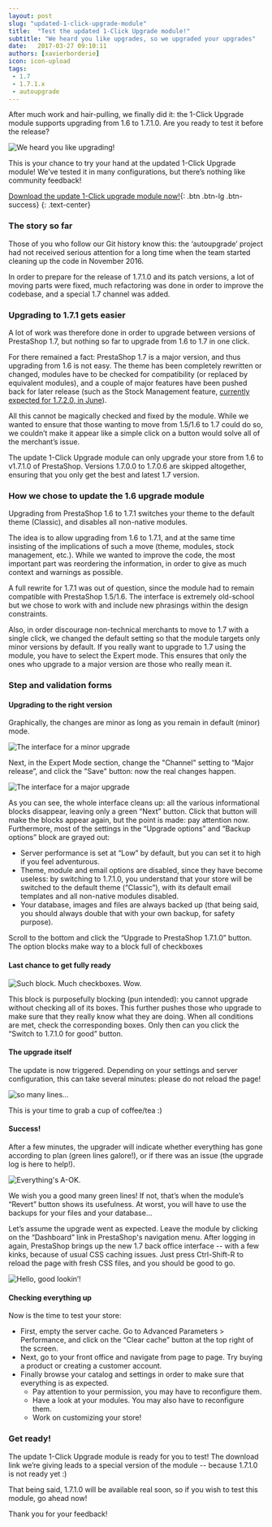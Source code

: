 ```yaml
---
layout: post
slug: "updated-1-click-upgrade-module"
title:  "Test the updated 1-Click Upgrade module!"
subtitle: "We heard you like upgrades, so we upgraded your upgrades"
date:   2017-03-27 09:10:11
authors: [xavierborderie]
icon: icon-upload
tags:
 - 1.7
 - 1.7.1.x
 - autoupgrade
---
```


After much work and hair-pulling, we finally did it: the 1-Click Upgrade module supports upgrading from 1.6 to 1.7.1.0. Are you ready to test it before the release?

![We heard you like upgrading!](/assets/images/2017/03/upgrade-module00-yo-we-heard-you-like-upgrading.png)

This is your chance to try your hand at the updated 1-Click Upgrade module! We’ve tested it in many configurations, but there’s nothing like community feedback!

[Download the update 1-Click upgrade module now!](https://github.com/PrestaShop/autoupgrade/releases/download/16-to-17-beta-1/autoupgrade.zip){: .btn .btn-lg .btn-success}
{: .text-center}

### The story so far

Those of you who follow our Git history know this: the ‘autoupgrade’ project had not received serious attention for a long time when the team started cleaning up the code in November 2016. 

In order to prepare for the release of 1.7.1.0 and its patch versions, a lot of moving parts were fixed, much refactoring was done in order to improve the codebase, and a special 1.7 channel was added. 


### Upgrading to 1.7.1 gets easier

A lot of work was therefore done in order to upgrade between versions of PrestaShop 1.7, but nothing so far to upgrade from 1.6 to 1.7 in one click.

For there remained a fact: PrestaShop 1.7 is a major version, and thus upgrading from 1.6 is not easy. 
The theme has been completely rewritten or changed, modules have to be checked for compatibility (or replaced by equivalent modules), and a couple of major features have been pushed back for later release (such as the Stock Management feature, [currently expected for 1.7.2.0, in June](http://build.prestashop.com/news/announcing-our-2017-release-schedule/)).

All this cannot be magically checked and fixed by the module. While we wanted to ensure that those wanting to move from 1.5/1.6 to 1.7 could do so, we couldn’t make it appear like a simple click on a button would solve all of the merchant’s issue.

<div class="alert alert-note" role="alert">
The update 1-Click Upgrade module can only upgrade your store from 1.6 to v1.7.1.0 of PrestaShop. Versions 1.7.0.0 to 1.7.0.6 are skipped altogether, ensuring that you only get the best and latest 1.7 version.
</div>


### How we chose to update the 1.6 upgrade module

Upgrading from PrestaShop 1.6 to 1.7.1 switches your theme to the default theme (Classic), and disables all non-native modules.

The idea is to allow upgrading from 1.6 to 1.7.1, and at the same time insisting of the implications of such a move (theme, modules, stock management, etc.). While we wanted to improve the code, the most important part was reordering the information, in order to give as much context and warnings as possible.

A full rewrite for 1.7.1 was out of question, since the module had to remain compatible with PrestaShop 1.5/1.6. The interface is extremely old-school but we chose to work with and include new phrasings within the design constraints.

Also, in order discourage non-technical merchants to move to 1.7 with a single click, we changed the default setting so that the module targets only minor versions by default. If you really want to upgrade to 1.7 using the module, you have to select the Expert mode. This ensures that only the ones who upgrade to a major version are those who really mean it.


###  Step and validation forms

#### Upgrading to the right version

Graphically, the changes are minor as long as you remain in default (minor) mode.

![The interface for a minor upgrade](/assets/images/2017/03/upgrade-module01-minor.png)

Next, in the Expert Mode section, change the "Channel" setting to “Major release”, and click the "Save" button: now the real changes happen.

![The interface for a major upgrade](/assets/images/2017/03/upgrade-module02-majorNext.png)

As you can see, the whole interface cleans up: all the various informational blocks disappear, leaving only a green “Next” button. Click that button will make the blocks appear again, but the point is made: pay attention now.
Furthermore, most of the settings in the “Upgrade options” and “Backup options” block are grayed out: 

* Server performance is set at “Low” by default, but you can set it to high if you feel adventurous.
* Theme, module and email options are disabled, since they have become useless: by switching to 1.7.1.0, you understand that your store will be switched to the default theme (“Classic”), with its default email templates and all non-native modules disabled.
* Your database, images and files are always backed up (that being said, you should always double that with your own backup, for safety purpose).

Scroll to the bottom and click the “Upgrade to PrestaShop 1.7.1.0” button. The option blocks make way to a block full of checkboxes

#### Last chance to get fully ready

![Such block. Much checkboxes. Wow.](/assets/images/2017/03/upgrade-module03-block.png)

This block is purposefully blocking (pun intended): you cannot upgrade without checking all of its boxes. This further pushes those who upgrade to make sure that they really know what they are doing.
When all conditions are met, check the corresponding boxes. Only then can you click the “Switch to 1.7.1.0 for good” button.

#### The upgrade itself

The update is now triggered. Depending on your settings and server configuration, this can take several minutes: please do not reload the page!

![so many lines...](/assets/images/2017/03/upgrade-module04-upgrading.png)

This is your time to grab a cup of coffee/tea :)

#### Success!

After a few minutes, the upgrader will indicate whether everything has gone according to plan (green lines galore!), or if there was an issue (the upgrade log is here to help!).

![Everything's A-OK.](/assets/images/2017/03/upgrade-module05-finished.png)

We wish you a good many green lines! If not, that’s when the module’s “Revert” button shows its usefulness. At worst, you will have to use the backups for your files and your database...

Let’s assume the upgrade went as expected. Leave the module by clicking on the “Dashboard” link in PrestaShop's navigation menu. After logging in again, PrestaShop brings up the new 1.7 back office interface -- with a few kinks, because of usual CSS caching issues. Just press Ctrl-Shift-R to reload the page with fresh CSS files, and you should be good to go.

![Hello, good lookin’!](/assets/images/2017/03/upgrade-module06-dashboard.png)

#### Checking everything up

Now is the time to test your store:

* First, empty the server cache. Go to Advanced Parameters > Performance, and click on the “Clear cache” button at the top right of the screen.
* Next, go to your front office and navigate from page to page. Try buying a product or creating a customer account.
* Finally browse your catalog and settings in order to make sure that everything is as expected.
  * Pay attention to your permission, you may have to reconfigure them.
  * Have a look at your modules. You may also have to reconfigure them.
  * Work on customizing your store!

### Get ready!

The update 1-Click Upgrade module is ready for you to test! The download link we’re giving leads to a special version of the module -- because 1.7.1.0 is not ready yet :)

That being said, 1.7.1.0 will be available real soon, so if you wish to test this module, go ahead now!

Thank you for your feedback!
